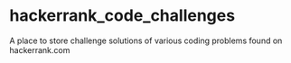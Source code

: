 # hackerrank_code_challenges
A place to store challenge solutions of various coding problems found on hackerrank.com
